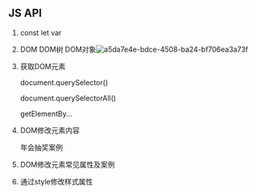 ## JS API

1. const let var

2. DOM DOM树 DOM对象![a5da7e4e-bdce-4508-ba24-bf706ea3a73f](file:///C:/Users/28745/Pictures/Typedown/a5da7e4e-bdce-4508-ba24-bf706ea3a73f.png)

3. 获取DOM元素 
   
   document.querySelector()
   
   document.querySelectorAll()
   
   getElementBy...

4. DOM修改元素内容
   
   年会抽奖案例

5.  DOM修改元素常见属性及案例

6. 通过style修改样式属性




